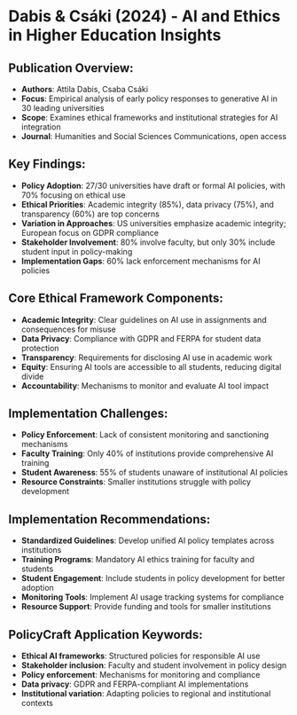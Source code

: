 # Dabis & Csáki (2024) - AI and Ethics in Higher Education Insights

## Publication Overview:
- **Authors**: Attila Dabis, Csaba Csáki
- **Focus**: Empirical analysis of early policy responses to generative AI in 30 leading universities
- **Scope**: Examines ethical frameworks and institutional strategies for AI integration
- **Journal**: Humanities and Social Sciences Communications, open access

## Key Findings:
- **Policy Adoption**: 27/30 universities have draft or formal AI policies, with 70% focusing on ethical use
- **Ethical Priorities**: Academic integrity (85%), data privacy (75%), and transparency (60%) are top concerns
- **Variation in Approaches**: US universities emphasize academic integrity; European focus on GDPR compliance
- **Stakeholder Involvement**: 80% involve faculty, but only 30% include student input in policy-making
- **Implementation Gaps**: 60% lack enforcement mechanisms for AI policies

## Core Ethical Framework Components:
- **Academic Integrity**: Clear guidelines on AI use in assignments and consequences for misuse
- **Data Privacy**: Compliance with GDPR and FERPA for student data protection
- **Transparency**: Requirements for disclosing AI use in academic work
- **Equity**: Ensuring AI tools are accessible to all students, reducing digital divide
- **Accountability**: Mechanisms to monitor and evaluate AI tool impact

## Implementation Challenges:
- **Policy Enforcement**: Lack of consistent monitoring and sanctioning mechanisms
- **Faculty Training**: Only 40% of institutions provide comprehensive AI training
- **Student Awareness**: 55% of students unaware of institutional AI policies
- **Resource Constraints**: Smaller institutions struggle with policy development

## Implementation Recommendations:
- **Standardized Guidelines**: Develop unified AI policy templates across institutions
- **Training Programs**: Mandatory AI ethics training for faculty and students
- **Student Engagement**: Include students in policy development for better adoption
- **Monitoring Tools**: Implement AI usage tracking systems for compliance
- **Resource Support**: Provide funding and tools for smaller institutions

## PolicyCraft Application Keywords:
- **Ethical AI frameworks**: Structured policies for responsible AI use
- **Stakeholder inclusion**: Faculty and student involvement in policy design
- **Policy enforcement**: Mechanisms for monitoring and compliance
- **Data privacy**: GDPR and FERPA-compliant AI implementations
- **Institutional variation**: Adapting policies to regional and institutional contexts

